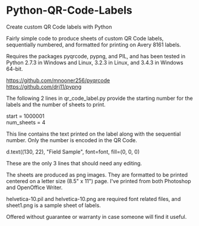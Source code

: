 # Python-QR-Code-Labels
Create custom QR Code labels with Python

Fairly simple code to produce sheets of custom QR Code labels, sequentially numbered, and formatted for printing on Avery 8161 labels.

Requires the packages pyqrcode, pypng, and PIL, and has been tested in Python 2.7.3 in Windows and Linux, 3.2.3 in Linux, and 3.4.3 in Windows 64-bit.

https://github.com/mnooner256/pyqrcode<br />
https://github.com/drj11/pypng

The following 2 lines in qr_code_label.py provide the starting number for the labels and the number of sheets to print.

start = 1000001<br />
num_sheets = 4

This line contains the text printed on the label along with the sequential number. Only the number is encoded in the QR Code.

d.text((130, 22), "Field Sample", font=font, fill=(0, 0, 0)

These are the only 3 lines that should need any editing.

The sheets are produced as png images. They are formatted to be printed centered on a letter size (8.5" x 11") page. I've printed from both Photoshop and OpenOffice Writer.

helvetica-10.pil and helvetica-10.png are required font related files, and sheet1.png is a sample sheet of labels.

Offered without guarantee or warranty in case someone will find it useful.
